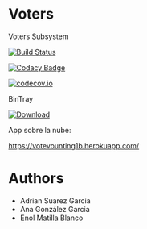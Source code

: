 Voters
======

Voters Subsystem

[![Build Status](https://travis-ci.org/Arquisoft/VoteCounting_1b.svg?branch=master)](https://travis-ci.org/Arquisoft/VoteCounting_1b)

[![Codacy Badge](https://api.codacy.com/project/badge/grade/f4364ac928da4b11888d511bf9605739)](https://www.codacy.com/app/aninaglezg/VoteCounting_1b)

[![codecov.io](https://codecov.io/github/Arquisoft/VoteCounting_1b/coverage.svg?branch=master)](https://codecov.io/github/Arquisoft/VoteCounting_1b?branch=master)


BinTray

[ ![Download](https://api.bintray.com/packages/rotura/arquisoft/VoteCounting_1b/images/download.svg) ](https://bintray.com/rotura/arquisoft/VoteCounting_1b/_latestVersion)

App sobre la nube:

https://votevounting1b.herokuapp.com/



Authors
=======

* Adrian Suarez Garcia
* Ana González Garcia
* Enol Matilla Blanco


